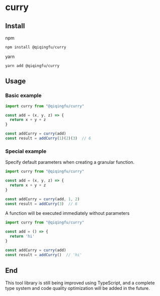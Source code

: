 # curry

## Install

npm
```text
npm install @qiqingfu/curry
```

yarn
```text
yarn add @qiqingfu/curry
```

## Usage

### Basic example
```javascript
import curry from "@qiqingfu/curry"

const add = (x, y, z) => {
  return x + y + z
}

const addCurry = curry(add)
const result = addCurry(1)(2)(3)  // 6
```

### Special example
Specify default parameters when creating a granular function.

```javascript
import curry from "@qiqingfu/curry"

const add = (x, y, z) => {
  return x + y + z
}

const addCurry = curry(add, 1, 2)
const result = addCurry(3)  // 6
```



A function will be executed immediately without parameters
```javascript
import curry from "@qiqingfu/curry"

const add = () => {
  return 'hi'
}

const addCurry = curry(add)
const result = addCurry()  // 'hi'
```

## End
This tool library is still being improved using TypeScript, and a complete type system and code quality optimization will be added in the future.


